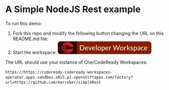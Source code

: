 # A Simple NodeJS Rest example

To run this demo:
1. Fork this repo and modify the following button changing the URL on this README.md file:
2. Start the workspace: [![Contribute](factory-contribute.svg)](https://codeready-codeready-workspaces-operator.apps.sandbox.x8i5.p1.openshiftapps.com//factory?url=https://github.com/marrober/simpleRest)

The URL should use your instance of Che/CodeReady Workspaces:

```
https://https://codeready-codeready-workspaces-operator.apps.sandbox.x8i5.p1.openshiftapps.com/factory?url=https://github.com/marrober/simpleRest
```
